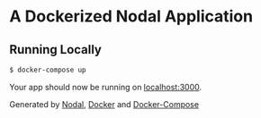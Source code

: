 # A Dockerized Nodal Application

## Running Locally

```sh
$ docker-compose up
```

Your app should now be running on [localhost:3000](http://localhost:3000/).

Generated by [Nodal](http://nodaljs.com), [Docker]() and [Docker-Compose]()
